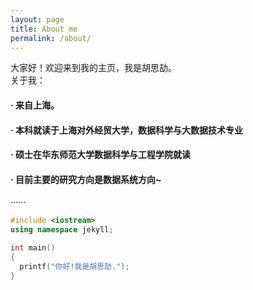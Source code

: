 ```yaml
---
layout: page
title: About me
permalink: /about/
---
```

大家好！欢迎来到我的主页，我是胡思劼。  
关于我：  
#### · 来自上海。
#### · 本科就读于上海对外经贸大学，数据科学与大数据技术专业
#### · 硕士在华东师范大学数据科学与工程学院就读
#### · 目前主要的研究方向是数据系统方向~  
······  

```cpp  
#include <iostream>
using namespace jekyll;

int main()
{
  printf("你好!我是胡思劼.");
}
```